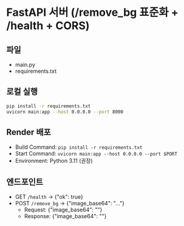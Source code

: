 # FastAPI 서버 (/remove_bg 표준화 + /health + CORS)

## 파일
- main.py
- requirements.txt

## 로컬 실행
```bash
pip install -r requirements.txt
uvicorn main:app --host 0.0.0.0 --port 8000
```

## Render 배포
- Build Command: `pip install -r requirements.txt`
- Start Command: `uvicorn main:app --host 0.0.0.0 --port $PORT`
- Environment: Python 3.11 (권장)

## 엔드포인트
- GET `/health` → {"ok": true}
- POST `/remove_bg` → {"image_base64": "..."}
  - Request: {"image_base64": "<base64-encoded image>"}
  - Response: {"image_base64": "<base64-encoded processed image>"}
